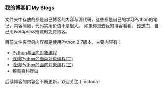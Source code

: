 ### 我的博客们 My Blogs

文件夹中存放的都是自己博客的内容与源代码，这些都是自己的学习Python的笔记，内容简陋，代码实用价值不是很大。
如果你想去我的博客看看， [传送门](https://lynnlaulsl.wordpress.com/)，自己用*wordpress*搭建的免费博客。

目前文件夹里的内容都是使用Python 2.7版本，主要内容有：

* [Python与面向对象编程](https://github.com/Lynn-Lau/Blogs/blob/master/My_Blogs/Python%E4%B8%8E%E9%9D%A2%E5%90%91%E5%AF%B9%E8%B1%A1%E7%BC%96%E7%A8%8B.md)
* [浅谈Python的面向对象编程(二)](https://github.com/Lynn-Lau/Blogs/blob/master/My_Blogs/%E6%B5%85%E8%B0%88Python%E7%9A%84%E9%9D%A2%E5%90%91%E5%AF%B9%E8%B1%A1%E7%BC%96%E7%A8%8B%20%E4%BA%8C.md)
* [浅谈Python的面向对象编程(三)](https://github.com/Lynn-Lau/Blogs/blob/master/My_Blogs/%E6%B5%85%E8%B0%88Python%E7%9A%84%E9%9D%A2%E5%90%91%E5%AF%B9%E8%B1%A1%E7%BC%96%E7%A8%8B%20%E4%B8%89.md)
* [糗事百科爬虫](https://github.com/Lynn-Lau/Blogs/blob/master/My_Blogs/%E7%B3%97%E4%BA%8B%E7%99%BE%E7%A7%91%E7%88%AC%E8%99%AB.md)

后续博客的内容会不断更新，欢迎关注:) :octocat: